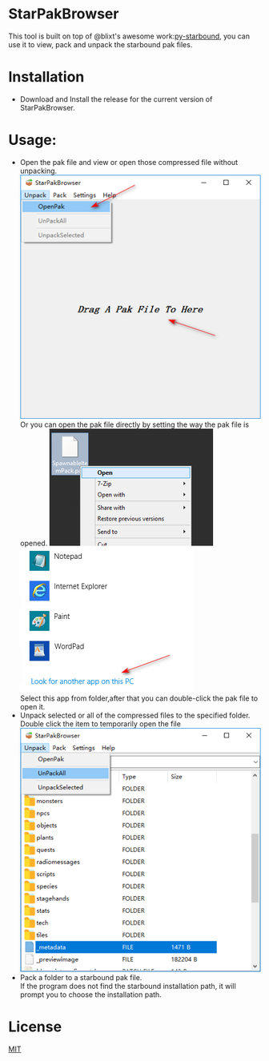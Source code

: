 # StarPakBrowser
This tool is built on top of @blixt's awesome work:[py-starbound](https://github.com/blixt/py-starbound), you can use it to view, pack and unpack the starbound pak files.
# Installation
* Download and Install the release for the current version of StarPakBrowser.
# Usage:
* Open the pak file and view or open those compressed file without unpacking.
![](https://github.com/nng68/StarPakBrowser/blob/master/screenshots/openpak.png)  
Or you can open the pak file directly by setting the way the pak file is opened.
![](https://github.com/nng68/StarPakBrowser/blob/master/screenshots/pakopen1.png)
![](https://github.com/nng68/StarPakBrowser/blob/master/screenshots/pakopen2.png)  
Select this app from folder,after that you can double-click the pak file to open it.
* Unpack selected or all of the compressed files to the specified folder.  
Double click the item to temporarily open the file  
![](https://github.com/nng68/StarPakBrowser/blob/master/screenshots/unpackandopenfile.png)
* Pack a folder to a starbound pak file.  
If the program does not find the starbound installation path, it will prompt you to choose the installation path.
# License
[MIT](https://github.com/nng68/StarPakBrowser/blob/master/LICENSE)
